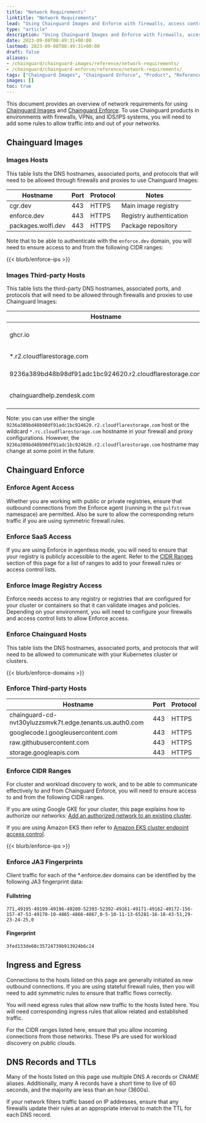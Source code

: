 ```yaml
---
title: "Network Requirements"
linktitle: "Network Requirements"
lead: "Using Chainguard Images and Enforce with firewalls, access control lists, and proxies"
type: "article"
description: "Using Chainguard Images and Enforce with firewalls, access control lists, and proxies"
date: 2023-09-08T08:49:31+00:00
lastmod: 2023-09-08T08:49:31+00:00
draft: false
aliases:
- /chainguard/chainguard-images/reference/network-requirements/
- /chainguard/chainguard-enforce/reference/network-requirements/
tags: ["Chainguard Images", "Chainguard Enforce", "Product", "Reference"]
images: []
toc: true
---
```


This document provides an overview of network requirements for using [Chainguard Images](https://www.chainguard.dev/chainguard-images?utm_source=docs) and [Chainguard Enforce](https://www.chainguard.dev/chainguard-enforce?utm_source=docs). To use Chainguard products in environments with firewalls, VPNs, and IDS/IPS systems, you will need to add some rules to allow traffic into and out of your networks.

## Chainguard Images

### Images Hosts

This table lists the DNS hostnames, associated ports, and protocols that will need to be allowed through firewalls and proxies to use Chainguard Images:

| Hostname |Port |Protocol | Notes |
|----------|-----|---------|-------|
| cgr.dev | 443 | HTTPS | Main image registry|
| enforce.dev | 443 | HTTPS | Registry authentication |
| packages.wolfi.dev | 443 | HTTPS | Package repository|

Note that to be able to authenticate with the `enforce.dev` domain, you will need to ensure access to and from the following CIDR ranges:

{{< blurb/enforce-ips >}}

### Images Third-party Hosts

This table lists the third-party DNS hostnames, associated ports, and protocols that will need to be allowed through firewalls and proxies to use Chainguard Images:

|Hostname |Port |Protocol |Notes |
|---------|-----|---------|------|
| ghcr.io | 443 | HTTPS | Used for wolfi development|
| *.r2.cloudflarestorage.com | 443 | HTTPS | Blob storage for cgr.dev|
| 9236a389bd48b98df91adc1bc924620.r2.cloudflarestorage.com | 443 | HTTPS | Blob storage for cgr.dev|
| chainguardhelp.zendesk.com | 443 | HTTPS | Support access for customers |

Note: you can use either the single `9236a389bd48b98df91adc1bc924620.r2.cloudflarestorage.com` host or the wildcard `*.rc.cloudflarestorage.com` hostname in your firewall and proxy configurations. However, the `9236a389bd48b98df91adc1bc924620.r2.cloudflarestorage.com` hostname may change at some point in the future.

## Chainguard Enforce

### Enforce Agent Access

Whether you are working with public or private registries, ensure that outbound connections from the Enforce agent (running in the `gulfstream` namespace) are permitted. Also be sure to allow the corresponding return traffic if you are using symmetric firewall rules.

### Enforce SaaS Access

If you are using Enforce in agentless mode, you will need to ensure that your registry is publicly accessible to the agent. Refer to the [CIDR Ranges](#cidr-ranges) section of this page for a list of ranges to add to your firewall rules or access control lists.

### Enforce Image Registry Access

Enforce needs access to any registry or registries that are configured for your cluster or containers so that it can validate images and policies. Depending on your environment, you will need to configure your firewalls and access control lists to allow Enforce access.

### Enforce Chainguard Hosts

This table lists the DNS hostnames, associated ports, and protocols that will need to be allowed to communicate with your Kubernetes cluster or clusters.

{{< blurb/enforce-domains >}}

### Enforce Third-party Hosts

| Hostname |Port |Protocol |
|----------|-----|---------|
| chainguard-cd-nvt30yluzzsmvk7t.edge.tenants.us.auth0.com | 443 | HTTPS |
| googlecode.l.googleusercontent.com | 443 | HTTPS |
| raw.githubusercontent.com | 443 | HTTPS |
| storage.googleapis.com | 443 | HTTPS |

### Enforce CIDR Ranges

For cluster and workload discovery to work, and to be able to communicate effectively to and from Chainguard Enforce, you will need to ensure access to and from the following CIDR ranges.

If you are using Google GKE for your cluster, this page explains how to authorize our networks: [Add an authorized network to an existing cluster](https://cloud.google.com/kubernetes-engine/docs/how-to/authorized-networks#add).

If you are using Amazon EKS then refer to [Amazon EKS cluster endpoint access control](https://docs.aws.amazon.com/eks/latest/userguide/cluster-endpoint.html).

{{< blurb/enforce-ips >}}

### Enforce JA3 Fingerprints

Client traffic for each of the *.enforce.dev domains can be identified by the following JA3 fingerprint data:

#### Fullstring
```
771,49195-49199-49196-49200-52393-52392-49161-49171-49162-49172-156-157-47-53-49170-10-4865-4866-4867,0-5-10-11-13-65281-16-18-43-51,29-23-24-25,0
```

#### Fingerprint
```
3fed133de60c35724739b913924b6c24
```

## Ingress and Egress

Connections to the hosts listed on this page are generally initiated as new outbound connections. If you are using stateful firewall rules, then you will need to add symmetric rules to ensure that traffic flows correctly.

You will need egress rules that allow new traffic to the hosts listed here. You will need corresponding ingress rules that allow related and established traffic.

For the CIDR ranges listed here, ensure that you allow incoming connections from those networks. These IPs are used for workload discovery on public clouds.

## DNS Records and TTLs

Many of the hosts listed on this page use multiple DNS A records or CNAME aliases. Additionally, many A records have a short time to live of 60 seconds, and the majority are less than an hour (3600s).

If your network filters traffic based on IP addresses, ensure that any firewalls update their rules at an appropriate interval to match the TTL for each DNS record.


